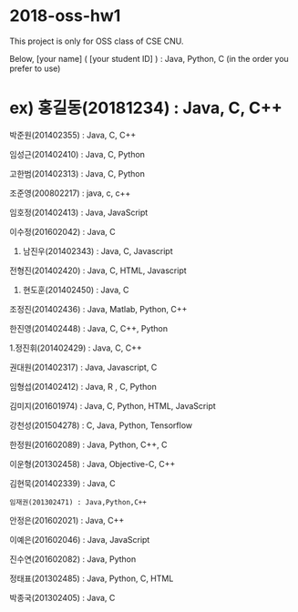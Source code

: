 # 2018-oss-hw1



This project is only for OSS class of CSE CNU.

Below, [your name] ( [your student ID] ) : Java, Python, C (in the order you prefer to use) 

ex) 홍길동(20181234) : Java, C, C++ 
=======

박준원(201402355) : Java, C, C++ 

임성근(201402410) : Java, C, Python

고한범(201402313) : Java, C, Python

조준영(200802217) : java, c, c++

임호정(201402413) : Java, JavaScript

이수정(201602042) : Java, C

1. 남진우(201402343) : Java, C, Javascript

전형진(201402420) : Java, C, HTML, Javascript

1) 현도훈(201402450) : Java, C

조정진(201402436) : Java, Matlab, Python, C++

한진영(201402448) : Java, C, C++, Python

1.정진휘(201402429) : Java, C, C++

권대원(201402317) : Java, Javascript, C

임형섭(201402412) : Java, R , C, Python

김미지(201601974) : Java, C, Python, HTML, JavaScript

강천성(201504278) : C, Java, Python, Tensorflow

한정원(201602089) : Java, Python, C++, C

이운형(201302458) : Java, Objective-C, C++

김현묵(201402339) : Java, C

    임재권(201302471) : Java,Python,C++

안정은(201602021) : Java, C++

이예은(201602046) : Java, JavaScript

진수연(201602082) : Java, Python

정태표(201302485) : Java, Python, C, HTML

박종국(201302405) : Java, C
